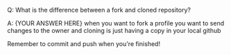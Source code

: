 Q: What is the difference between a fork and cloned repository?

A: {YOUR ANSWER HERE}
when you want to fork a profile you want to send changes to the owner and cloning is just having a copy in your local github

Remember to commit and push when you're finished!